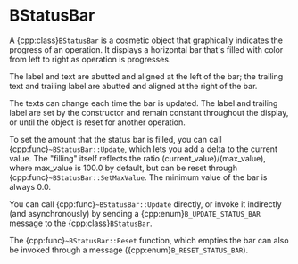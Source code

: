 # BStatusBar

A {cpp:class}`BStatusBar` is a cosmetic object that graphically indicates
the progress of an operation. It displays a horizontal bar that's filled
with color from left to right as operation is progresses.

The label and text are abutted and aligned at the left of the bar; the
trailing text and trailing label are abutted and aligned at the right of
the bar.

The texts can change each time the bar is updated. The label and trailing
label are set by the constructor and remain constant throughout the
display, or until the object is reset for another operation.

To set the amount that the status bar is filled, you can call
{cpp:func}`~BStatusBar::Update`, which lets you add a delta to the current
value. The "filling" itself reflects the ratio (current_value)/(max_value),
where max_value is 100.0 by default, but can be reset through
{cpp:func}`~BStatusBar::SetMaxValue`. The minimum value of the bar is
always 0.0.

You can call {cpp:func}`~BStatusBar::Update` directly, or invoke it
indirectly (and asynchronously) by sending a
{cpp:enum}`B_UPDATE_STATUS_BAR` message to the {cpp:class}`BStatusBar`.

The {cpp:func}`~BStatusBar::Reset` function, which empties the bar can
also be invoked through a message ({cpp:enum}`B_RESET_STATUS_BAR`).
